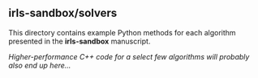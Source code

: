 
## irls-sandbox/solvers

This directory contains example Python methods for each algorithm
presented in the **irls-sandbox** manuscript.

_Higher-performance C++ code for a select few algorithms
will probably also end up here..._

